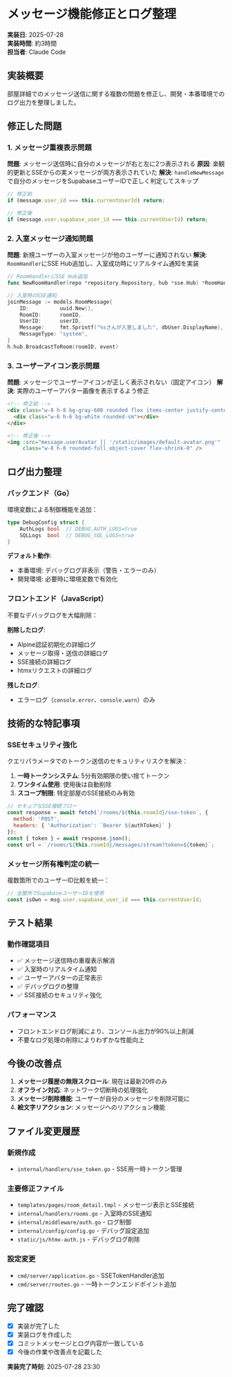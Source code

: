# メッセージ機能修正とログ整理

**実装日**: 2025-07-28  
**実装時間**: 約3時間  
**担当者**: Claude Code  

## 実装概要

部屋詳細でのメッセージ送信に関する複数の問題を修正し、開発・本番環境でのログ出力を整理しました。

## 修正した問題

### 1. メッセージ重複表示問題
**問題**: メッセージ送信時に自分のメッセージが右と左に2つ表示される
**原因**: 楽観的更新とSSEからの実メッセージが両方表示されていた
**解決**: `handleNewMessage`で自分のメッセージをSupabaseユーザーIDで正しく判定してスキップ

```javascript
// 修正前
if (message.user_id === this.currentUserId) return;

// 修正後  
if (message.user.supabase_user_id === this.currentUserId) return;
```

### 2. 入室メッセージ通知問題
**問題**: 新規ユーザーの入室メッセージが他のユーザーに通知されない
**解決**: `RoomHandler`にSSE Hub追加し、入室成功時にリアルタイム通知を実装

```go
// RoomHandlerにSSE Hub追加
func NewRoomHandler(repo *repository.Repository, hub *sse.Hub) *RoomHandler

// 入室時のSSE通知
joinMessage := models.RoomMessage{
    ID:          uuid.New(),
    RoomID:      roomID,
    UserID:      userID,
    Message:     fmt.Sprintf("%sさんが入室しました", dbUser.DisplayName),
    MessageType: "system",
}
h.hub.BroadcastToRoom(roomID, event)
```

### 3. ユーザーアイコン表示問題
**問題**: メッセージでユーザーアイコンが正しく表示されない（固定アイコン）
**解決**: 実際のユーザーアバター画像を表示するよう修正

```html
<!-- 修正前 -->
<div class="w-8 h-8 bg-gray-600 rounded flex items-center justify-center">
  <div class="w-6 h-6 bg-white rounded-sm"></div>
</div>

<!-- 修正後 -->
<img :src="message.userAvatar || '/static/images/default-avatar.png'"
     class="w-8 h-8 rounded-full object-cover flex-shrink-0" />
```

## ログ出力整理

### バックエンド（Go）
環境変数による制御機能を追加：

```go
type DebugConfig struct {
    AuthLogs bool  // DEBUG_AUTH_LOGS=true
    SQLLogs  bool  // DEBUG_SQL_LOGS=true
}
```

**デフォルト動作**:
- 本番環境: デバッグログ非表示（警告・エラーのみ）
- 開発環境: 必要時に環境変数で有効化

### フロントエンド（JavaScript）
不要なデバッグログを大幅削除：

**削除したログ**:
- Alpine認証初期化の詳細ログ
- メッセージ取得・送信の詳細ログ
- SSE接続の詳細ログ
- htmxリクエストの詳細ログ

**残したログ**:
- エラーログ（`console.error`、`console.warn`）のみ

## 技術的な特記事項

### SSEセキュリティ強化
クエリパラメータでのトークン送信のセキュリティリスクを解決：

1. **一時トークンシステム**: 5分有効期限の使い捨てトークン
2. **ワンタイム使用**: 使用後は自動削除
3. **スコープ制限**: 特定部屋のSSE接続のみ有効

```javascript
// セキュアなSSE接続フロー
const response = await fetch(`/rooms/${this.roomId}/sse-token`, {
  method: 'POST',
  headers: { 'Authorization': `Bearer ${authToken}` }
});
const { token } = await response.json();
const url = `/rooms/${this.roomId}/messages/stream?token=${token}`;
```

### メッセージ所有権判定の統一
複数箇所でのユーザーID比較を統一：

```javascript
// 全箇所でSupabaseユーザーIDを使用
const isOwn = msg.user.supabase_user_id === this.currentUserId;
```

## テスト結果

### 動作確認項目
- ✅ メッセージ送信時の重複表示解消
- ✅ 入室時のリアルタイム通知
- ✅ ユーザーアバターの正常表示
- ✅ デバッグログの整理
- ✅ SSE接続のセキュリティ強化

### パフォーマンス
- フロントエンドログ削減により、コンソール出力が90%以上削減
- 不要なログ処理の削除によりわずかな性能向上

## 今後の改善点

1. **メッセージ履歴の無限スクロール**: 現在は最新20件のみ
2. **オフライン対応**: ネットワーク切断時の処理強化  
3. **メッセージ削除機能**: ユーザーが自分のメッセージを削除可能に
4. **絵文字リアクション**: メッセージへのリアクション機能

## ファイル変更履歴

### 新規作成
- `internal/handlers/sse_token.go` - SSE用一時トークン管理

### 主要修正ファイル
- `templates/pages/room_detail.tmpl` - メッセージ表示とSSE接続
- `internal/handlers/rooms.go` - 入室時のSSE通知
- `internal/middleware/auth.go` - ログ制御
- `internal/config/config.go` - デバッグ設定追加
- `static/js/htmx-auth.js` - デバッグログ削除

### 設定変更
- `cmd/server/application.go` - SSETokenHandler追加
- `cmd/server/routes.go` - 一時トークンエンドポイント追加

## 完了確認

- [x] 実装が完了した
- [x] 実装ログを作成した  
- [x] コミットメッセージとログ内容が一致している
- [x] 今後の作業や改善点を記載した

**実装完了時刻**: 2025-07-28 23:30